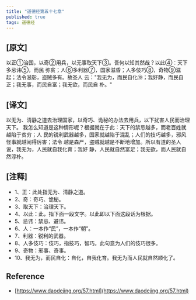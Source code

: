 ```yaml
---
title: "道德经第五十七章"
published: true
tags: 道德经
---
```


## [原文]

以正①治国，以奇②用兵，以无事取天下③。吾何以知其然哉？以此④：天下多忌讳⑤，而民
弥贫；人⑥多利器⑦，国家滋昏；人多伎巧⑧，奇物⑨滋起；法令滋彰，盗贼多有。故圣人
云："我无为，而民自化⑩；我好静，而民自正；我无事，而民自富；我无欲，而民自
朴。"

## [译文]

以无为、清静之道去治理国家，以奇巧、诡秘的办法去用兵，以下扰害人民而治理天下。
我怎么知道是这种情形呢？根据就在于此：天下的禁忌越多，而老百姓就越陷于贫穷；人
民的锐利武器越多，国家就越陷于混乱；人们的技巧越多，邪风怪事就越闹得厉害；法令
越是森严，盗贼就越是不断地增加。所以有道的圣人说，我无为，人民就自我化育；我好
静，人民就自然富足；我无欲，而人民就自然淳朴。

## [注释]

- 1、正：此处指无为、清静之道。
- 2、奇：奇巧、诡秘。
- 3、取天下：治理天下。
- 4、以此：此，指下面一段文字。以此即以下面这段话为根据。
- 5、忌讳：禁忌、避讳。
- 6、人：一本作“民”，一本作“朝”。
- 7、利器：锐利的武器。
- 8、人多伎巧：伎巧，指技巧，智巧。此句意为人们的伎巧很多。
- 9、奇物：邪事、奇事。
- 10、我无为，而民自化：自化，自我化育。我无为而人民就自然顺化了。

## Reference

- [https://www.daodejing.org/57.html](https://www.daodejing.org/57.html)